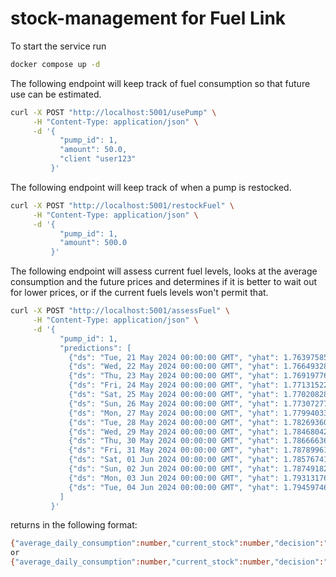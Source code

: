 # stock-management for Fuel Link

To start the service run

```bash
docker compose up -d
```

The following endpoint will keep track of fuel consumption so that future use can be estimated.

```bash
curl -X POST "http://localhost:5001/usePump" \
     -H "Content-Type: application/json" \
     -d '{
           "pump_id": 1,
           "amount": 50.0,
	       "client "user123"
         }'
```


The following endpoint will keep track of when a pump is restocked.

```bash
curl -X POST "http://localhost:5001/restockFuel" \
     -H "Content-Type: application/json" \
     -d '{
           "pump_id": 1,
           "amount": 500.0
         }'
```

The following endpoint will assess current fuel levels, looks at the average consumption and the future prices and determines if it is better to wait out for lower prices, or if the current fuels levels won't permit that.

```bash
curl -X POST "http://localhost:5001/assessFuel" \
     -H "Content-Type: application/json" \
     -d '{
           "pump_id": 1,
           "predictions": [
             {"ds": "Tue, 21 May 2024 00:00:00 GMT", "yhat": 1.76397585647508},
             {"ds": "Wed, 22 May 2024 00:00:00 GMT", "yhat": 1.76649328681331},
             {"ds": "Thu, 23 May 2024 00:00:00 GMT", "yhat": 1.76919776648663},
             {"ds": "Fri, 24 May 2024 00:00:00 GMT", "yhat": 1.77131522456402},
             {"ds": "Sat, 25 May 2024 00:00:00 GMT", "yhat": 1.77020828899238},
             {"ds": "Sun, 26 May 2024 00:00:00 GMT", "yhat": 1.77307277228299},
             {"ds": "Mon, 27 May 2024 00:00:00 GMT", "yhat": 1.77994033779222},
             {"ds": "Tue, 28 May 2024 00:00:00 GMT", "yhat": 1.78269360519984},
             {"ds": "Wed, 29 May 2024 00:00:00 GMT", "yhat": 1.7846804267302},
             {"ds": "Thu, 30 May 2024 00:00:00 GMT", "yhat": 1.786666361541},
             {"ds": "Fri, 31 May 2024 00:00:00 GMT", "yhat": 1.78789961639956},
             {"ds": "Sat, 01 Jun 2024 00:00:00 GMT", "yhat": 1.78576741266683},
             {"ds": "Sun, 02 Jun 2024 00:00:00 GMT", "yhat": 1.7874918211277},
             {"ds": "Mon, 03 Jun 2024 00:00:00 GMT", "yhat": 1.79313176412767},
             {"ds": "Tue, 04 Jun 2024 00:00:00 GMT", "yhat": 1.79459746084505}
           ]
         }'
```

returns in the following format:
```bash
{"average_daily_consumption":number,"current_stock":number,"decision":"Wait"}
or
{"average_daily_consumption":number,"current_stock":number,"decision":"Buy Now"}
```